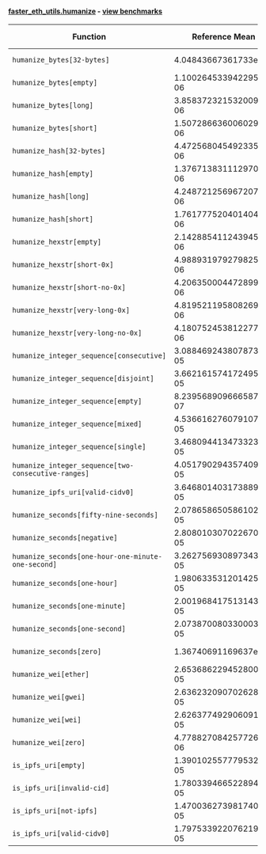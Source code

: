 #### [faster_eth_utils.humanize](https://github.com/BobTheBuidler/faster-eth-utils/blob/strict-dunder-typing/faster_eth_utils/humanize.py) - [view benchmarks](https://github.com/BobTheBuidler/faster-eth-utils/blob/strict-dunder-typing/benchmarks/test_humanize_benchmarks.py)

| Function | Reference Mean | Faster Mean | % Change | Speedup (%) | x Faster | Faster |
|----------|---------------|-------------|----------|-------------|----------|--------|
| `humanize_bytes[32-bytes]` | 4.04843667361733e-06 | 2.5888814997069005e-06 | 36.05% | 56.38% | 1.56x | ✅ |
| `humanize_bytes[empty]` | 1.100264533942295e-06 | 8.444143249087822e-07 | 23.25% | 30.30% | 1.30x | ✅ |
| `humanize_bytes[long]` | 3.858372321532009e-06 | 2.391856797131944e-06 | 38.01% | 61.31% | 1.61x | ✅ |
| `humanize_bytes[short]` | 1.507286636006029e-06 | 1.1071726235408535e-06 | 26.55% | 36.14% | 1.36x | ✅ |
| `humanize_hash[32-bytes]` | 4.472568045492335e-06 | 2.629919637077851e-06 | 41.20% | 70.06% | 1.70x | ✅ |
| `humanize_hash[empty]` | 1.3767138311129707e-06 | 8.650637673114051e-07 | 37.16% | 59.15% | 1.59x | ✅ |
| `humanize_hash[long]` | 4.248721256967207e-06 | 2.4079731945699422e-06 | 43.32% | 76.44% | 1.76x | ✅ |
| `humanize_hash[short]` | 1.761777520401404e-06 | 1.1589791385490173e-06 | 34.22% | 52.01% | 1.52x | ✅ |
| `humanize_hexstr[empty]` | 2.142885411243945e-06 | 6.761477372639573e-07 | 68.45% | 216.93% | 3.17x | ✅ |
| `humanize_hexstr[short-0x]` | 4.988931979279825e-06 | 2.2039613161789957e-06 | 55.82% | 126.36% | 2.26x | ✅ |
| `humanize_hexstr[short-no-0x]` | 4.206350004472899e-06 | 1.8506969416211243e-06 | 56.00% | 127.28% | 2.27x | ✅ |
| `humanize_hexstr[very-long-0x]` | 4.819521195808269e-06 | 2.222456738687177e-06 | 53.89% | 116.86% | 2.17x | ✅ |
| `humanize_hexstr[very-long-no-0x]` | 4.180752453812277e-06 | 1.8571346540769666e-06 | 55.58% | 125.12% | 2.25x | ✅ |
| `humanize_integer_sequence[consecutive]` | 3.088469243807873e-05 | 2.4927204790761152e-05 | 19.29% | 23.90% | 1.24x | ✅ |
| `humanize_integer_sequence[disjoint]` | 3.6621615741724956e-05 | 3.0268627825972768e-05 | 17.35% | 20.99% | 1.21x | ✅ |
| `humanize_integer_sequence[empty]` | 8.239568909666587e-07 | 7.439793368335501e-07 | 9.71% | 10.75% | 1.11x | ✅ |
| `humanize_integer_sequence[mixed]` | 4.536616276079107e-05 | 3.7759570548684356e-05 | 16.77% | 20.14% | 1.20x | ✅ |
| `humanize_integer_sequence[single]` | 3.468094413473323e-05 | 2.0935188339119042e-05 | 39.63% | 65.66% | 1.66x | ✅ |
| `humanize_integer_sequence[two-consecutive-ranges]` | 4.051790294357409e-05 | 3.331520167111073e-05 | 17.78% | 21.62% | 1.22x | ✅ |
| `humanize_ipfs_uri[valid-cidv0]` | 3.646801403173889e-05 | 3.327142059672347e-05 | 8.77% | 9.61% | 1.10x | ✅ |
| `humanize_seconds[fifty-nine-seconds]` | 2.078658650586102e-05 | 1.863517025030983e-05 | 10.35% | 11.54% | 1.12x | ✅ |
| `humanize_seconds[negative]` | 2.8080103070226706e-05 | 1.812058647727474e-05 | 35.47% | 54.96% | 1.55x | ✅ |
| `humanize_seconds[one-hour-one-minute-one-second]` | 3.262756930897343e-05 | 2.0198387684140523e-05 | 38.09% | 61.54% | 1.62x | ✅ |
| `humanize_seconds[one-hour]` | 1.9806335312014255e-05 | 1.7643349356048004e-05 | 10.92% | 12.26% | 1.12x | ✅ |
| `humanize_seconds[one-minute]` | 2.001968417513143e-05 | 1.817852289534234e-05 | 9.20% | 10.13% | 1.10x | ✅ |
| `humanize_seconds[one-second]` | 2.073870080330003e-05 | 1.8567684231234416e-05 | 10.47% | 11.69% | 1.12x | ✅ |
| `humanize_seconds[zero]` | 1.36740691169637e-06 | 1.0034957590750714e-06 | 26.61% | 36.26% | 1.36x | ✅ |
| `humanize_wei[ether]` | 2.6536862294528002e-05 | 2.6169800122430804e-05 | 1.38% | 1.40% | 1.01x | ✅ |
| `humanize_wei[gwei]` | 2.6362320907026283e-05 | 2.5609132782238474e-05 | 2.86% | 2.94% | 1.03x | ✅ |
| `humanize_wei[wei]` | 2.6263774929060912e-05 | 2.4927457948264413e-05 | 5.09% | 5.36% | 1.05x | ✅ |
| `humanize_wei[zero]` | 4.778827084257726e-06 | 4.228991049660079e-06 | 11.51% | 13.00% | 1.13x | ✅ |
| `is_ipfs_uri[empty]` | 1.3901025577795324e-05 | 1.3984949994550108e-05 | -0.60% | -0.60% | 0.99x | ❌ |
| `is_ipfs_uri[invalid-cid]` | 1.780339466522894e-05 | 1.6459448634984295e-05 | 7.55% | 8.17% | 1.08x | ✅ |
| `is_ipfs_uri[not-ipfs]` | 1.4700362739817402e-05 | 1.480140425475825e-05 | -0.69% | -0.68% | 0.99x | ❌ |
| `is_ipfs_uri[valid-cidv0]` | 1.7975339220762194e-05 | 1.6661979444648692e-05 | 7.31% | 7.88% | 1.08x | ✅ |

